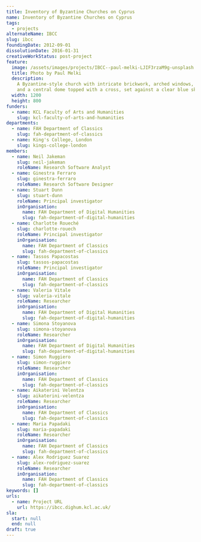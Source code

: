```yaml
---
title: Inventory of Byzantine Churches on Cyprus
name: Inventory of Byzantine Churches on Cyprus
tags:
  - projects
alternateName: IBCC
slug: ibcc
foundingDate: 2012-09-01
dissolutionDate: 2016-01-31
creativeWorkStatus: post-project
feature:
  image: /assets/images/projects/IBCC--paul-melki-LJIF3rzaM9g-unsplash.jpg
  title: Photo by Paul Melki
  description:
    A Byzantine-style church with intricate brickwork, arched windows,
    and a central dome topped with a cross, set against a clear blue sky.
  width: 1200
  height: 800
funders:
  - name: KCL Faculty of Arts and Humanities
    slug: kcl-faculty-of-arts-and-humanities
departments:
  - name: FAH Department of Classics
    slug: fah-department-of-classics
  - name: King's College, London
    slug: kings-college-london
members:
  - name: Neil Jakeman
    slug: neil-jakeman
    roleName: Research Software Analyst
  - name: Ginestra Ferraro
    slug: ginestra-ferraro
    roleName: Research Software Designer
  - name: Stuart Dunn
    slug: stuart-dunn
    roleName: Principal investigator
    inOrganisation:
      name: FAH Department of Digital Humanities
      slug: fah-department-of-digital-humanities
  - name: Charlotte Roueché
    slug: charlotte-rouech
    roleName: Principal investigator
    inOrganisation:
      name: FAH Department of Classics
      slug: fah-department-of-classics
  - name: Tassos Papacostas
    slug: tassos-papacostas
    roleName: Principal investigator
    inOrganisation:
      name: FAH Department of Classics
      slug: fah-department-of-classics
  - name: Valeria Vitale
    slug: valeria-vitale
    roleName: Researcher
    inOrganisation:
      name: FAH Department of Digital Humanities
      slug: fah-department-of-digital-humanities
  - name: Simona Stoyanova
    slug: simona-stoyanova
    roleName: Researcher
    inOrganisation:
      name: FAH Department of Digital Humanities
      slug: fah-department-of-digital-humanities
  - name: Simon Ruggiero
    slug: simon-ruggiero
    roleName: Researcher
    inOrganisation:
      name: FAH Department of Classics
      slug: fah-department-of-classics
  - name: Aikaterini Velentza
    slug: aikaterini-velentza
    roleName: Researcher
    inOrganisation:
      name: FAH Department of Classics
      slug: fah-department-of-classics
  - name: Maria Papadaki
    slug: maria-papadaki
    roleName: Researcher
    inOrganisation:
      name: FAH Department of Classics
      slug: fah-department-of-classics
  - name: Alex Rodriguez Suarez
    slug: alex-rodriguez-suarez
    roleName: Researcher
    inOrganisation:
      name: FAH Department of Classics
      slug: fah-department-of-classics
keywords: []
urls:
  - name: Project URL
    url: https://ibcc.dighum.kcl.ac.uk/
sla:
  start: null
  end: null
draft: true
---
```

